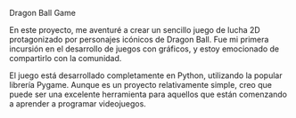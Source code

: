 Dragon Ball Game

En este proyecto, me aventuré a crear un sencillo juego de lucha 2D protagonizado por personajes icónicos de Dragon Ball. Fue mi primera incursión en el desarrollo de juegos con gráficos, y estoy emocionado de compartirlo con la comunidad.

El juego está desarrollado completamente en Python, utilizando la popular librería Pygame. Aunque es un proyecto relativamente simple, creo que puede ser una excelente herramienta para aquellos que están comenzando a aprender a programar videojuegos.


